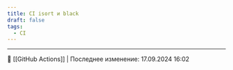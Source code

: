 ```yaml
---
title: CI isort и black
draft: false
tags:
  - CI
---
```


----
📂 [[GitHub Actions]] | Последнее изменение: 17.09.2024 16:02